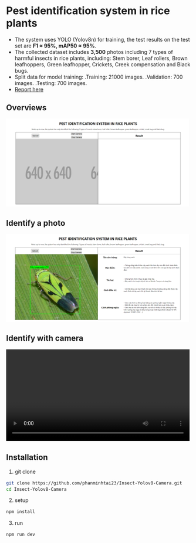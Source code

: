 # Pest identification system in rice plants
- The system uses YOLO (Yolov8n) for training, the test results on the test set are **F1 ≈ 95%, mAP50 ≈ 95%**.
- The collected dataset includes **3,500** photos including 7 types of harmful insects in rice plants, including: Stem borer, Leaf rollers, Brown leafhoppers, Green leafhopper, Crickets, Creek compensation and Black bugs.
- Split data for model training:
  .Training: 21000 images.
  .Validation: 700 images.
  .Testing: 700 images.
- [Report here](https://drive.google.com/file/d/1VqpZIE3QkztcQKSmE4ew5tF8251MY7F5/view?usp=sharing)
## Overviews
<img src="./assists/home.png" width="500"> 

## Identify a photo
<img src="./assists/predict.png" width="500"> 

## Identify with camera
<video width="500" controls>
  <source src="./assists/demo2.mp4" type="video/mp4">
</video>

## Installation
1. git clone
```bash
git clone https://github.com/phanminhtai23/Insect-Yolov8-Camera.git
cd Insect-Yolov8-Camera
```
2. setup
```bash
npm install
```
3. run
```bash
npm run dev
``` 
